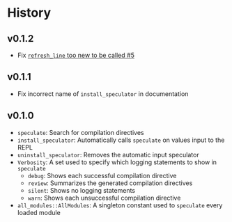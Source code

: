 
# History

## v0.1.2

- Fix [`refresh_line` too new to be called #5](https://github.com/jakobjpeters/Speculator.jl/issues/5)

## v0.1.1

- Fix incorrect name of `install_speculator` in documentation

## v0.1.0

- `speculate`: Search for compilation directives
- `install_speculator`: Automatically calls `speculate` on values input to the REPL
- `uninstall_speculator`: Removes the automatic input speculator
- `Verbosity`: A set used to specify which logging statements to show in `speculate`
    - `debug`: Shows each successful compilation directive
    - `review`: Summarizes the generated compilation directives
    - `silent`: Shows no logging statements
    - `warn`: Shows each unsuccessful compilation directive
- `all_modules::AllModules`: A singleton constant used to `speculate` every loaded module
